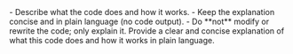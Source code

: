 <instructions>
- Describe what the code does and how it works.  
- Keep the explanation concise and in plain language (no code output).  
- Do **not** modify or rewrite the code; only explain it.
</instructions>

<task>
Provide a clear and concise explanation of what this code does and how it works in plain language.
</task> 